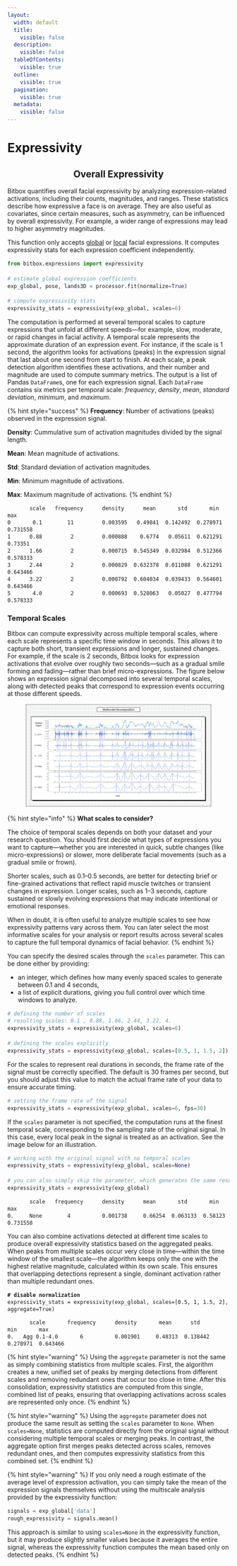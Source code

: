 ```yaml
---
layout:
  width: default
  title:
    visible: false
  description:
    visible: false
  tableOfContents:
    visible: true
  outline:
    visible: true
  pagination:
    visible: true
  metadata:
    visible: false
---
```


# Expressivity

<h2 align="center">Overall Expressivity</h2>

Bitbox quantifies overall facial expressivity by analyzing expression-related activations, including their counts, magnitudes, and ranges. These statistics describe how expressive a face is on average. They are also useful as covariates, since certain measures, such as asymmetry, can be influenced by overall expressivity. For example, a wider range of expressions may lead to higher asymmetry magnitudes.

This function only accepts [global](facial-expressions.md#expression-related-global-deformations) or [local](facial-expressions.md#localized-expression-units) facial expressions. It computes expressivity stats for each  expression coefficient independently.&#x20;

```python
from bitbox.expressions import expressivity

# estimate global expression coefficients
exp_global, pose, lands3D = processor.fit(normalize=True)

# compute expressivity stats
expressivity_stats = expressivity(exp_global, scales=6)
```

The computation is performed at several temporal scales to capture expressions that unfold at different speeds—for example, slow, moderate, or rapid changes in facial activity. A temporal scale represents the approximate duration of an expression event. For instance, if the scale is 1 second, the algorithm looks for activations (peaks) in the expression signal that last about one second from start to finish. At each scale, a peak detection algorithm identifies these activations, and their number and magnitude are used to compute summary metrics. The output is a list of Pandas `DataFrame`s, one for each expression signal. Each `DataFrame` contains six metrics per temporal scale: _frequency_, _density_, _mean_, _standard deviation_, _minimum_, and _maximum_.

{% hint style="success" %}
**Frequency**: Number of activations (peaks) observed in the expression signal.

**Density**: Cummulative sum of activation magnitudes divided by the signal length.

**Mean**: Mean magnitude of activations.

**Std**: Standard deviation of activation magnitudes.

**Min**: Minimum magnitude of activations.&#x20;

**Max**: Maximum magnitude of activations.&#x20;
{% endhint %}

```
       scale   frequency      density      mean       std       min       max
0       0.1        11         0.003595   0.49841  0.142492  0.278971  0.731558
1      0.88         2         0.000888    0.6774   0.05611  0.621291   0.73351
2      1.66         2         0.000715  0.545349  0.032984  0.512366  0.578333
3      2.44         2         0.000829  0.632378  0.011088  0.621291  0.643466
4      3.22         2         0.000792  0.604034  0.039433  0.564601  0.643466
5       4.0         2         0.000693  0.528063   0.05027  0.477794  0.578333
```

### Temporal Scales

Bitbox can compute expressivity across multiple temporal scales, where each scale represents a specific time window in seconds. This allows it to capture both short, transient expressions and longer, sustained changes. For example, if the scale is 2 seconds, Bitbox looks for expression activations that evolve over roughly two seconds—such as a gradual smile forming and fading—rather than brief micro-expressions. The figure below shows an expression signal decomposed into several temporal scales, along with detected peaks that correspond to expression events occurring at those different speeds.

<figure><img src="../.gitbook/assets/multiscale (1).png" alt=""><figcaption></figcaption></figure>

{% hint style="info" %}
**What scales to consider?**

The choice of temporal scales depends on both your dataset and your research question. You should first decide what types of expressions you want to capture—whether you are interested in quick, subtle changes (like micro-expressions) or slower, more deliberate facial movements (such as a gradual smile or frown).

Shorter scales, such as 0.1–0.5 seconds, are better for detecting brief or fine-grained activations that reflect rapid muscle twitches or transient changes in expression. Longer scales, such as 1–3 seconds, capture sustained or slowly evolving expressions that may indicate intentional or emotional responses.

When in doubt, it is often useful to analyze multiple scales to see how expressivity patterns vary across them. You can later select the most informative scales for your analysis or report results across several scales to capture the full temporal dynamics of facial behavior.
{% endhint %}

You can specify the desired scales through the `scales` parameter. This can be done either by providing:

* an integer, which defines how many evenly spaced scales to generate between 0.1 and 4 seconds,
* a list of explicit durations, giving you full control over which time windows to analyze.

```python
# defining the number of scales
# resulting scales: 0.1 , 0.88, 1.66, 2.44, 3.22, 4.
expressivity_stats = expressivity(exp_global, scales=6)

# defining the scales explicitly
expressivity_stats = expressivity(exp_global, scales=[0.5, 1, 1.5, 2])
```

For the scales to represent real durations in seconds, the frame rate of the signal must be correctly specified. The default is 30 frames per second, but you should adjust this value to match the actual frame rate of your data to ensure accurate timing.

```python
# setting the frame rate of the signal
expressivity_stats = expressivity(exp_global, scales=6, fps=30)

```

If the `scales` parameter is not specified, the computation runs at the finest temporal scale, corresponding to the sampling rate of the original signal. In this case, every local peak in the signal is treated as an activation. See the image below for an illustration.

```python
# working with the original signal with no temporal scales
expressivity_stats = expressivity(exp_global, scales=None)

# you can also simply skip the parameter, which generates the same results
expressivity_stats = expressivity(exp_global)
```

```
       scale   frequency      density      mean       std       min       max
0.     None        4          0.001738     0.66254  0.063133  0.58123  0.731558
```

You can also combine activations detected at different time scales to produce overall expressivity statistics based on the aggregated peaks. When peaks from multiple scales occur very close in time—within the time window of the smallest scale—the algorithm keeps only the one with the highest relative magnitude, calculated within its own scale. This ensures that overlapping detections represent a single, dominant activation rather than multiple redundant ones.&#x20;

<pre class="language-python"><code class="lang-python"><strong># disable normalization
</strong>expressivity_stats = expressivity(exp_global, scales=[0.5, 1, 1.5, 2], aggregate=True)
</code></pre>

```
       scale       frequency      density       mean      std       min       max
0.   Agg 0.1-4.0       6          0.001901     0.48313  0.138442  0.278971  0.643466
```

{% hint style="warning" %}
Using the `aggregate` parameter is not the same as simply combining statistics from multiple scales. First, the algorithm creates a new, unified set of peaks by merging detections from different scales and removing redundant ones that occur too close in time. After this consolidation, expressivity statistics are computed from this single, combined list of peaks, ensuring that overlapping activations across scales are represented only once.
{% endhint %}

{% hint style="warning" %}
Using the `aggregate` parameter does not produce the same result as setting the `scales` parameter to `None`. When `scales=None`, statistics are computed directly from the original signal without considering multiple temporal scales or merging peaks. In contrast, the aggregate option first merges peaks detected across scales, removes redundant ones, and then computes expressivity statistics from this combined set.
{% endhint %}

{% hint style="warning" %}
If you only need a rough estimate of the average level of expression activation, you can simply take the mean of the expression signals themselves without using the multiscale analysis provided by the expressivity function:

```python
signals = exp_global['data']
rough_expressivity = signals.mean()
```

This approach is similar to using `scales=None` in the expressivity function, but it may produce slightly smaller values because it averages the entire signal, whereas the expressivity function computes the mean based only on detected peaks.
{% endhint %}
